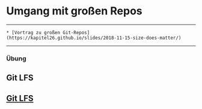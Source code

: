 # Umgang mit großen Repos


---

    * [Vortrag zu großen Git-Repos](https://kapitel26.github.io/slides/2018-11-15-size-does-matter/)


---


### Übung

## Git LFS

<h2><a href="markdown-git-uebungen/aufgabe-modularisierung-lfs.html" target="_blank">Git LFS<a></h2>

